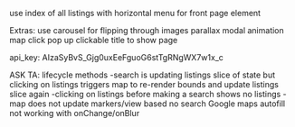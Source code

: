 use index of all listings with horizontal menu for front page element

Extras:
use carousel for flipping through images
parallax
modal animation
map click pop up clickable title to show page


api_key: AIzaSyBvS_Gjg0uxEeFguoG6stTgRNgWX7w1x_c




ASK TA:
lifecycle methods
  -search is updating listings slice of state but clicking on listings triggers map to re-render bounds and update listings slice again
  -clicking on listings before making a search shows no listings
  -map does not update markers/view based no search
Google maps autofill not working with onChange/onBlur
